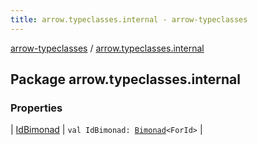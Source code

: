 ```yaml
---
title: arrow.typeclasses.internal - arrow-typeclasses
---
```


[arrow-typeclasses](../index.html) / [arrow.typeclasses.internal](./index.html)

## Package arrow.typeclasses.internal

### Properties

| [IdBimonad](-id-bimonad.html) | `val IdBimonad: `[`Bimonad`](../arrow.typeclasses/-bimonad.html)`<ForId>` |

